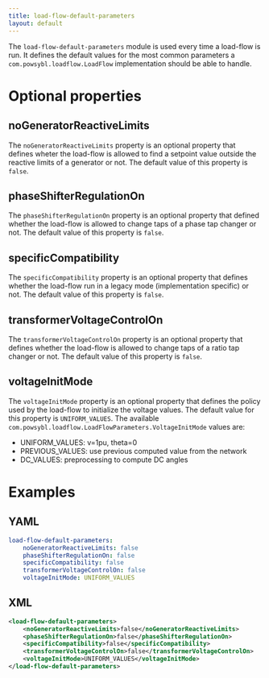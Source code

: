 ```yaml
---
title: load-flow-default-parameters
layout: default
--- 
```


The `load-flow-default-parameters` module is used every time a load-flow is run. It defines the default values for the
most common parameters a `com.powsybl.loadflow.LoadFlow` implementation should be able to handle. 

# Optional properties

## noGeneratorReactiveLimits
The `noGeneratorReactiveLimits` property is an optional property that defines wheter the load-flow is allowed to find a
setpoint value outside the reactive limits of a generator or not. The default value of this property is `false`.

## phaseShifterRegulationOn
The `phaseShifterRegulationOn` property is an optional property that defined whether the load-flow is allowed to change taps
of a phase tap changer or not. The default value of this property is `false`.

## specificCompatibility
The `specificCompatibility` property is an optional property that defines whether the load-flow run in a legacy mode
(implementation specific) or not. The default value of this property is `false`.

## transformerVoltageControlOn
The `transformerVoltageControlOn` property is an optional property that defines whether the load-flow is allowed to change
taps of a ratio tap changer or not. The default value of this property is `false`.

## voltageInitMode
The `voltageInitMode` property is an optional property that defines the policy used by the load-flow to initialize the
voltage values. The default value for this property is `UNIFORM_VALUES`. The available `com.powsybl.loadflow.LoadFlowParameters.VoltageInitMode`
values are:
- UNIFORM_VALUES: v=1pu, theta=0
- PREVIOUS_VALUES: use previous computed value from the network
- DC_VALUES: preprocessing to compute DC angles

# Examples

## YAML
```yaml
load-flow-default-parameters:
    noGeneratorReactiveLimits: false
    phaseShifterRegulationOn: false
    specificCompatibility: false
    transformerVoltageControlOn: false
    voltageInitMode: UNIFORM_VALUES
```

## XML
```xml
<load-flow-default-parameters>
    <noGeneratorReactiveLimits>false</noGeneratorReactiveLimits>
    <phaseShifterRegulationOn>false</phaseShifterRegulationOn>
    <specificCompatibility>false</specificCompatibility>
    <transformerVoltageControlOn>false</transformerVoltageControlOn>
    <voltageInitMode>UNIFORM_VALUES</voltageInitMode>
</load-flow-default-parameters>
```
